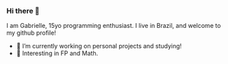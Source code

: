 ### Hi there 👋

I am Gabrielle, 15yo programming enthusiast. I live in Brazil, and welcome to my github profile!

- 🔭 I’m currently working on personal projects and studying!
- 👀 Interesting in FP and Math.
